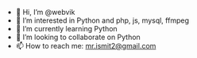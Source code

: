 - 👋 Hi, I’m @webvik
- 👀 I’m interested in Python and php, js, mysql, ffmpeg
- 🌱 I’m currently learning Python
- 💞️ I’m looking to collaborate on Python
- 📫 How to reach me: mr.ismit2@gmail.com

<!---
webvik/webvik is a ✨ special ✨ repository because its `README.md` (this file) appears on your GitHub profile.
You can click the Preview link to take a look at your changes.
--->
